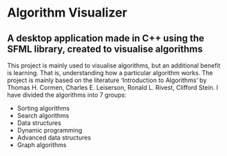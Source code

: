 # Algorithm Visualizer

## A desktop application made in C++ using the SFML library, created to visualise algorithms

This project is mainly used to visualise algorithms, but an additional benefit is learning. That is, understanding how a particular algorithm works. The project is mainly based on the literature ‘Introduction to Algorithms’ by Thomas H. Cormen, Charles E. Leiserson, Ronald L. Rivest, Clifford Stein.
I have divided the algorithms into 7 groups:

- Sorting algorithms
- Search algorithms
- Data structures
- Dynamic programming
- Advanced data structures
- Graph algorithms
